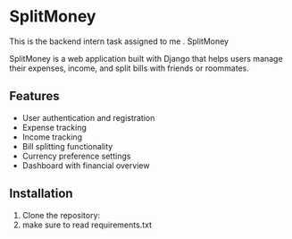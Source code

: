 # SplitMoney
This is the backend intern task assigned to me .
 SplitMoney

SplitMoney is a web application built with Django that helps users manage their expenses, income, and split bills with friends or roommates.

## Features

- User authentication and registration
- Expense tracking
- Income tracking
- Bill splitting functionality
- Currency preference settings
- Dashboard with financial overview

## Installation

1. Clone the repository:
2. make sure to read requirements.txt
